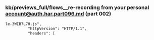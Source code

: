 ### kb/previews_full/flows__re-recording from your personal account@auth.har.part096.md (part 002)

```md
le-3WIB7L7H.js",
          "httpVersion": "HTTP/1.1",
          "headers": [
 
```

```
